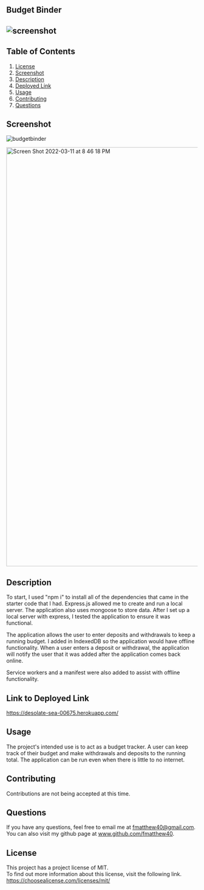 ## Budget Binder

 ## ![screenshot](https://img.shields.io/badge/License-MIT-blue.svg)

  ## Table of Contents
  1.  [License](#license)
  2.  [Screenshot](#Screenshot)
  3.  [Description](#description)
  4.  [Deployed Link](#deployed-link)
  5.  [Usage](#usage)
  6.  [Contributing](#contributing)
  7.  [Questions](#questions)

 ## Screenshot
  ![budgetbinder](https://user-images.githubusercontent.com/93060262/158001683-45639e6e-c9e4-4e76-aba8-d0e69d4e7a44.png)

  <img width="1100" alt="Screen Shot 2022-03-11 at 8 46 18 PM" src="https://user-images.githubusercontent.com/93060262/158002586-4c1c31d1-527b-44b2-874f-a70ad87569a1.png">

 ## Description
 To start, I used "npm i" to install all of the dependencies that came in the starter code that I had.  Express.js allowed me to create and run a local server. The application also uses mongoose to store data.
 After I set up a local server with express, I tested the application to ensure it was functional.  

 The application allows the user to enter deposits and withdrawals to keep a running budget.  I added in IndexedDB so the application would have offline functionality.  When a user enters a deposit or withdrawal, the application will notify the user that it was added after the application comes back online.  

 Service workers and a manifest were also added to assist with offline functionality.  

 ## Link to Deployed Link
 https://desolate-sea-00675.herokuapp.com/

 ## Usage 
 The project's intended use is to act as a budget tracker.  A user can keep track of their budget and make withdrawals and deposits to the running total.  The application can be run even when there is little to no internet.  

 ## Contributing 
 Contributions are not being accepted at this time.

 ## Questions
 If you have any questions, feel free to email me at fmatthew40@gmail.com. 
 You can also visit my github page at www.github.com/fmatthew40.

 ## License 
 This project has a project license of MIT.  
 To find out more information about this license, visit the following link.
 https://choosealicense.com/licenses/mit/